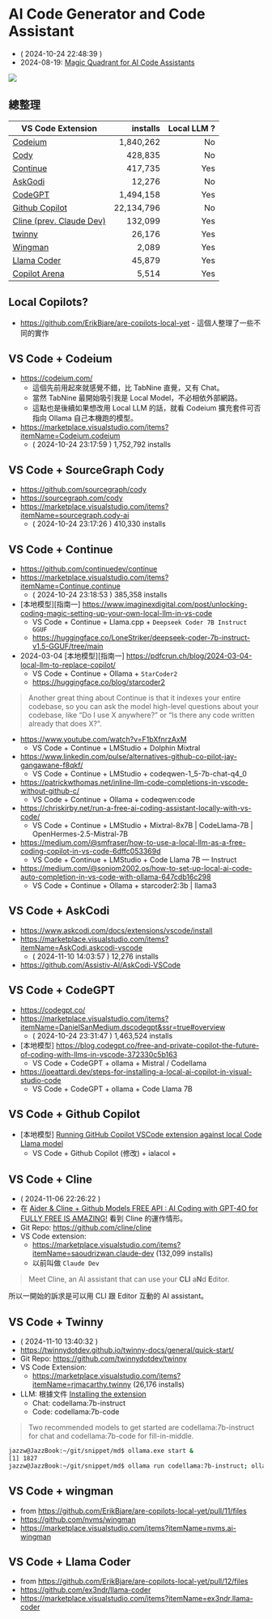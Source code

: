 # AI Code Generator and Code Assistant

- ( 2024-10-24 22:48:39 )
- 2024-08-19: [Magic Quadrant for AI Code Assistants](https://www.gartner.com/doc/reprints?id=1-2IJXRJH7&ct=240816&st=sb)

![](https://www.gartner.com/resources/808000/808075/Figure_1_Magic_Quadrant_for_AI_Code_Assistants.png?reprintKey=1-2IJXRJH7)

## 總整理

| VS Code Extension | installs | Local LLM ? |
|-------------------|--------------:|-------------------:|
| [Codeium](https://marketplace.visualstudio.com/items?itemName=Codeium.codeium) | 1,840,262  | No |
| [Cody](https://marketplace.visualstudio.com/items?itemName=sourcegraph.cody-ai) | 428,835  | No |
| [Continue](https://marketplace.visualstudio.com/items?itemName=Continue.continue) | 417,735  | Yes |
| [AskGodi](https://marketplace.visualstudio.com/items?itemName=AskCodi.askcodi-vscode) | 12,276  | No |
| [CodeGPT](https://marketplace.visualstudio.com/items?itemName=DanielSanMedium.dscodegpt&ssr=true#overview) | 1,494,158  | Yes |
| [Github Copilot](https://marketplace.visualstudio.com/items?itemName=GitHub.copilot) | 22,134,796  | No |
| [Cline (prev. Claude Dev)](https://marketplace.visualstudio.com/items?itemName=saoudrizwan.claude-dev) | 132,099  | Yes |
| [twinny](https://marketplace.visualstudio.com/items?itemName=rjmacarthy.twinny) | 26,176 | Yes |
| [Wingman](https://marketplace.visualstudio.com/items?itemName=nvms.ai-wingman) | 2,089 | Yes |
| [Llama Coder](https://marketplace.visualstudio.com/items?itemName=ex3ndr.llama-coder) | 45,879 | Yes |
| [Copilot Arena](https://marketplace.visualstudio.com/items?itemName=copilot-arena.copilot-arena) | 5,514 | Yes |

## Local Copilots?

- https://github.com/ErikBjare/are-copilots-local-yet - 這個人整理了一些不同的實作

## VS Code + Codeium

- https://codeium.com/ 
  - 這個先前用起來就感覺不錯，比 TabNine 直覺，又有 Chat。
  - 當然 TabNine 最開始吸引我是 Local Model，不必相依外部網路。
  - 這點也是後續如果想改用 Local LLM 的話，就看 Codeium 擴充套件可否指向 Ollama 自己本機跑的模型。
- https://marketplace.visualstudio.com/items?itemName=Codeium.codeium
  - ( 2024-10-24 23:17:59 )  1,752,792 installs

## VS Code + SourceGraph Cody

- https://github.com/sourcegraph/cody
- https://sourcegraph.com/cody
- https://marketplace.visualstudio.com/items?itemName=sourcegraph.cody-ai
  - ( 2024-10-24 23:17:26 )  410,330 installs

## VS Code + Continue

- https://github.com/continuedev/continue
- https://marketplace.visualstudio.com/items?itemName=Continue.continue
  - ( 2024-10-24 23:18:53 ) 385,358 installs
- [本地模型][指南一] https://www.imaginexdigital.com/post/unlocking-coding-magic-setting-up-your-own-local-llm-in-vs-code
  - VS Code + Continue + Llama.cpp + `Deepseek Coder 7B Instruct GGUF`
  - https://huggingface.co/LoneStriker/deepseek-coder-7b-instruct-v1.5-GGUF/tree/main
- 2024-03-04 [本地模型][指南一] https://pdfcrun.ch/blog/2024-03-04-local-llm-to-replace-copilot/
  - VS Code + Continue + Ollama + `StarCoder2`
  - https://huggingface.co/blog/starcoder2

> Another great thing about Continue is that it indexes your entire codebase, so you can ask the model high-level questions about your codebase, like “Do I use X anywhere?” or “Is there any code written already that does X?”.

- https://www.youtube.com/watch?v=F1bXfnrzAxM
  - VS Code + Continue + LMStudio + Dolphin Mixtral 
- https://www.linkedin.com/pulse/alternatives-github-co-pilot-jay-gangawane-f8qkf/
  - VS Code + Continue + LMStudio + codeqwen-1_5-7b-chat-q4_0
- https://patrickwthomas.net/inline-llm-code-completions-in-vscode-without-github-c/
  - VS Code + Continue + Ollama + codeqwen:code
- https://chriskirby.net/run-a-free-ai-coding-assistant-locally-with-vs-code/
  - VS Code + Continue + LMStudio + Mixtral-8x7B | CodeLlama-7B | OpenHermes-2.5-Mistral-7B
- https://medium.com/@smfraser/how-to-use-a-local-llm-as-a-free-coding-copilot-in-vs-code-6dffc053369d
  - VS Code + Continue + LMStudio + Code Llama 7B — Instruct
- https://medium.com/@soniom2002.os/how-to-set-up-local-ai-code-auto-completion-in-vs-code-with-ollama-647cdb16c298
  - VS Code + Continue + Ollama + starcoder2:3b | llama3
    
## VS Code + AskCodi

- https://www.askcodi.com/docs/extensions/vscode/install
- https://marketplace.visualstudio.com/items?itemName=AskCodi.askcodi-vscode
  - ( 2024-11-10 14:03:57 ) 12,276 installs
- https://github.com/Assistiv-AI/AskCodi-VSCode

## VS Code + CodeGPT

- https://codegpt.co/
- https://marketplace.visualstudio.com/items?itemName=DanielSanMedium.dscodegpt&ssr=true#overview
  - ( 2024-10-24 23:31:47 ) 1,463,524 installs
- [本地模型] https://blog.codegpt.co/free-and-private-copilot-the-future-of-coding-with-llms-in-vscode-372330c5b163
  - VS Code + CodeGPT + ollama + Mistral / Codellama
- https://joeattardi.dev/steps-for-installing-a-local-ai-copilot-in-visual-studio-code
  - VS Code + CodeGPT + ollama + Code Llama 7B

## VS Code + Github Copilot

- [本地模型] [Running GitHub Copilot VSCode extension against local Code Llama model](https://gist.github.com/Birch-san/666a60eacbd9095902f99874622767be)
  - VS Code + Github Copilot (修改) + ialacol + 

## VS Code + Cline

- ( 2024-11-06 22:26:22 )
- 在 [Aider & Cline + Github Models FREE API : AI Coding with GPT-4O for FULLY FREE IS AMAZING!](https://www.youtube.com/watch?v=Y4UuCmZFJZo) 看到 Cline 的運作情形。
- Git Repo: https://github.com/cline/cline
- VS Code extension:
  - https://marketplace.visualstudio.com/items?itemName=saoudrizwan.claude-dev (132,099 installs)
  - 以前叫做 `Claude Dev`

> Meet Cline, an AI assistant that can use your **CLI** a**N**d **E**ditor.

所以一開始的訴求是可以用 CLI 跟 Editor 互動的 AI assistant。

## VS Code + Twinny

- ( 2024-11-10 13:40:32 )
- https://twinnydotdev.github.io/twinny-docs/general/quick-start/
- Git Repo: https://github.com/twinnydotdev/twinny
- VS Code Extension: 
  - https://marketplace.visualstudio.com/items?itemName=rjmacarthy.twinny (26,176 installs)
- LLM: 根據文件 [Installing the extension](https://twinnydotdev.github.io/twinny-docs/general/quick-start/#installing-the-extension)
  - Chat: codellama:7b-instruct
  - Code: codellama:7b-code
> Two recommended models to get started are codellama:7b-instruct for chat and codellama:7b-code for fill-in-middle. 
```bash
jazzw@JazzBook:~/git/snippet/md$ ollama.exe start &
[1] 1827
jazzw@JazzBook:~/git/snippet/md$ ollama run codellama:7b-instruct; ollama run codellama:7b-code
```

## VS Code + wingman

- from https://github.com/ErikBjare/are-copilots-local-yet/pull/11/files
- https://github.com/nvms/wingman
- https://marketplace.visualstudio.com/items?itemName=nvms.ai-wingman

## VS Code + Llama Coder

- from https://github.com/ErikBjare/are-copilots-local-yet/pull/12/files
- https://github.com/ex3ndr/llama-coder
- https://marketplace.visualstudio.com/items?itemName=ex3ndr.llama-coder
